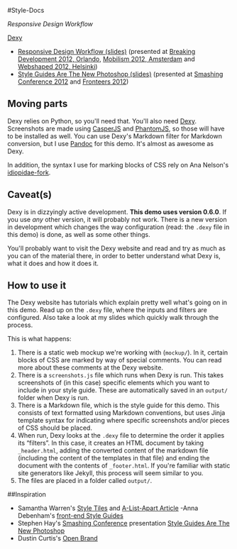 #Style-Docs

*Responsive Design Workflow*

[Dexy](http://dexy.it)

- [Responsive Design Workflow (slides)](https://speakerdeck.com/u/stephenhay/p/responsive-design-workflow-mobilism-2012) (presented at [Breaking Development 2012, Orlando](http://bdconf.com/2012/orlando), [Mobilism 2012, Amsterdam](http://mobilism.nl/2012) and [Webshaped 2012, Helsinki](http://webshaped.fi/))
- [Style Guides Are The New Photoshop (slides)](https://speakerdeck.com/u/stephenhay/p/style-guides-are-the-new-photoshop-fronteers-2012) (presented at [Smashing Conference 2012](http://www.smashingconf.com) and [Fronteers 2012](http://fronteers.nl/congres/2012))

## Moving parts

Dexy relies on Python, so you'll need that. You'll also need [Dexy](http://dexy.it). Screenshots are made using [CasperJS](http://casperjs.org/) and [PhantomJS](http://phantomjs.org/), so those will have to be installed as well. You can use Dexy's Markdown filter for Markdown conversion, but I use [Pandoc](http://johnmacfarlane.net/pandoc/) for this demo. It's almost as awesome as Dexy.

In addition, the syntax I use for marking blocks of CSS rely on Ana Nelson's [idiopidae-fork](https://bitbucket.org/ananelson/idiopidae-fork).

## Caveat(s)

Dexy is in dizzyingly active development. **This demo uses version 0.6.0**. If you use *any* other version, it will probably not work. There is a new version in development which changes the way configuration (read: the `.dexy` file in this demo) is done, as well as some other things.

You'll probably want to visit the Dexy website and read and try as much as you can of the material there, in order to better understand what Dexy is, what it does and how it does it.

## How to use it

The Dexy website has tutorials which explain pretty well what's going on in this demo. Read up on the `.dexy` file, where the inputs and filters are configured. Also take a look at my slides which quickly walk through the process. 

This is what happens:

1. There is a static web mockup we're working with (`mockup/`). In it, certain blocks of CSS are marked by way of special comments. You can read more about these comments at the Dexy website.
2. There is a `screenshots.js` file which runs when Dexy is run. This takes screenshots of (in this case) specific elements which you want to include in your style guide. These are automatically saved in an `output/` folder when Dexy is run.
3. There is a Markdown file, which is the style guide for this demo. This consists of text formatted using Markdown conventions, but uses Jinja template syntax for indicating where specific screenshots and/or pieces of CSS should be placed.
4. When run, Dexy looks at the `.dexy` file to determine the order it applies its “filters”. In this case, it creates an HTML document by taking `_header.html`, adding the converted content of the markdown file (including the content of the templates in that file) and ending the document with the contents of `_footer.html`. If you're familiar with static site generators like Jekyll, this process will seem similar to you.
5. The files are placed in a folder called `output/`.


##Inspiration

- Samantha Warren's [Style Tiles](http://styletil.es/) and [A-List-Apart Article](http://www.alistapart.com/articles/style-tiles-and-how-they-work/)
-Anna Debenham's [front-end Style
Guides](http://24ways.org/2011/front-end-style-guides/)
- Stephen Hay's [Smashing Conference](http://www.smashingconf.com) presentation [Style Guides Are The New Photoshop](https://speakerdeck.com/u/stephenhay/p/style-guides-are-the-new-photoshop-fronteers-2012)
- Dustin Curtis's [Open Brand](http://dcurt.is/the-open-brand)

